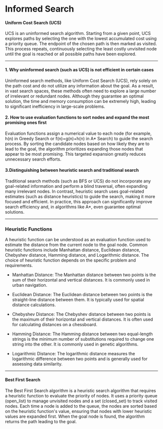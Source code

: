 # Informed Search

#### Uniform Cost Search (UCS)
UCS is an uninformed search algorithm. Starting from a given point, UCS explores paths by selecting the one with the lowest accumulated cost using a priority queue. The endpoint of the chosen path is then marked as visited. This process repeats, continuously selecting the least costly unvisited node until the goal is reached or all possible paths have been explored.

---

#### 1. Why uninformed search (such as UCS) is not efficient in certain cases

Uninformed search methods, like Uniform Cost Search (UCS), rely solely on the path cost and do not utilize any information about the goal. As a result, in vast search spaces, these methods often need to explore a large number of irrelevant or redundant nodes. Although they guarantee an optimal solution, the time and memory consumption can be extremely high, leading to significant inefficiency in large-scale problems.

#### 2. How to use evaluation functions to sort nodes and expand the most promising ones first

Evaluation functions assign a numerical value to each node (for example, h(n) in Greedy Search or f(n)=g(n)+h(n) in A* Search) to guide the search process. By sorting the candidate nodes based on how likely they are to lead to the goal, the algorithm prioritizes expanding those nodes that appear to be most promising. This targeted expansion greatly reduces unnecessary search efforts.

#### 3.Distinguishing between heuristic search and traditional search

Traditional search methods (such as BFS or UCS) do not incorporate any goal-related information and perform a blind traversal, often expanding many irrelevant nodes. In contrast, heuristic search uses goal-related estimates (such as distance heuristics) to guide the search, making it more focused and efficient. In practice, this approach can significantly improve search efficiency and, in algorithms like A*, even guarantee optimal solutions.

----

### Heuristic Functions
A heuristic function can be understood as an evaluation function used to estimate the distance from the current node to the goal node. Common heuristic functions include Manhattan distance, Euclidean distance, Chebyshev distance, Hamming distance, and Logarithmic distance. The choice of heuristic function depends on the specific problem and requirements.

- Manhattan Distance: The Manhattan distance between two points is the sum of their horizontal and vertical distances. It is commonly used in urban navigation.

- Euclidean Distance: The Euclidean distance between two points is the straight-line distance between them. It is typically used for spatial distance calculations.

- Chebyshev Distance: The Chebyshev distance between two points is the maximum of their horizontal and vertical distances. It is often used for calculating distances on a chessboard.

- Hamming Distance: The Hamming distance between two equal-length strings is the minimum number of substitutions required to change one string into the other. It is commonly used in genetic algorithms.

- Logarithmic Distance: The logarithmic distance measures the logarithmic difference between two points and is generally used for assessing data similarity.

--- 
#### Best First Search

The Best First Search algorithm is a heuristic search algorithm that requires a heuristic function to evaluate the priority of nodes. It uses a priority queue (open_list) to manage unvisited nodes and a set (closed_set) to track visited nodes. Each time a node is added to the queue, the nodes are sorted based on the heuristic function's value, ensuring that nodes with lower heuristic values are expanded first. When the goal node is found, the algorithm returns the path leading to the goal.